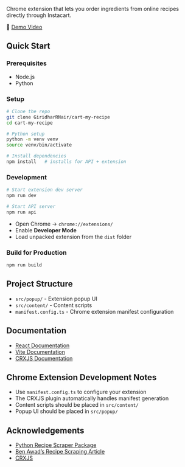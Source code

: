 
Chrome extension that lets you order ingredients from online recipes directly through Instacart.

🎥 [Demo Video](https://www.youtube.com/watch?v=CmE-I-yH8jo)

## Quick Start

### Prerequisites

* Node.js
* Python

### Setup

```bash
# Clone the repo
git clone GiridharRNair/cart-my-recipe
cd cart-my-recipe

# Python setup
python -m venv venv
source venv/bin/activate

# Install dependencies
npm install   # installs for API + extension
```

### Development

```bash
# Start extension dev server
npm run dev

# Start API server
npm run api
```

* Open Chrome → `chrome://extensions/`
* Enable **Developer Mode**
* Load unpacked extension from the `dist` folder

### Build for Production

```bash
npm run build
```

## Project Structure

- `src/popup/` - Extension popup UI
- `src/content/` - Content scripts
- `manifest.config.ts` - Chrome extension manifest configuration

## Documentation

- [React Documentation](https://reactjs.org/)
- [Vite Documentation](https://vitejs.dev/)
- [CRXJS Documentation](https://crxjs.dev/vite-plugin)

## Chrome Extension Development Notes

- Use `manifest.config.ts` to configure your extension
- The CRXJS plugin automatically handles manifest generation
- Content scripts should be placed in `src/content/`
- Popup UI should be placed in `src/popup/`

## Acknowledgements

- [Python Recipe Scraper Package](https://github.com/hhursev/recipe-scrapers)
- [Ben Awad’s Recipe Scraping Article](https://www.benawad.com/scraping-recipe-websites/)
- [CRXJS](https://crxjs.dev/)
